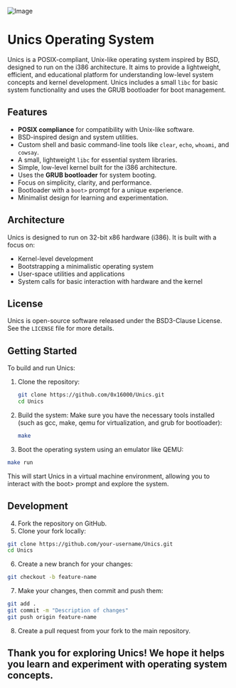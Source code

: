 ![Image](https://github.com/user-attachments/assets/4d1dd5c9-66a2-483b-a2b0-596d671c120d)

# Unics Operating System

Unics is a POSIX-compliant, Unix-like operating system inspired by BSD, designed to run on the i386 architecture. It aims to provide a lightweight, efficient, and educational platform for understanding low-level system concepts and kernel development. Unics includes a small `libc` for basic system functionality and uses the GRUB bootloader for boot management.

## Features

- **POSIX compliance** for compatibility with Unix-like software.
- BSD-inspired design and system utilities.
- Custom shell and basic command-line tools like `clear`, `echo`, `whoami`, and `cowsay`.
- A small, lightweight `libc` for essential system libraries.
- Simple, low-level kernel built for the i386 architecture.
- Uses the **GRUB bootloader** for system booting.
- Focus on simplicity, clarity, and performance.
- Bootloader with a `boot>` prompt for a unique experience.
- Minimalist design for learning and experimentation.

## Architecture

Unics is designed to run on 32-bit x86 hardware (i386). It is built with a focus on:
- Kernel-level development
- Bootstrapping a minimalistic operating system
- User-space utilities and applications
- System calls for basic interaction with hardware and the kernel

## License

Unics is open-source software released under the BSD3-Clause License. See the `LICENSE` file for more details.

## Getting Started

To build and run Unics:

1. Clone the repository:

   ```bash
   git clone https://github.com/0x16000/Unics.git
   cd Unics

2. Build the system:
   Make sure you have the necessary tools installed (such as gcc, make, qemu for virtualization, and grub for bootloader):
   ```bash
   make

3. Boot the operating system using an emulator like QEMU:
```bash
make run
```
This will start Unics in a virtual machine environment, allowing you to interact with the boot> prompt and explore the system.

## Development

4. Fork the repository on GitHub.
5. Clone your fork locally:
```bash
git clone https://github.com/your-username/Unics.git
cd Unics
```
6. Create a new branch for your changes:
```bash
git checkout -b feature-name
```
7. Make your changes, then commit and push them:
```bash
git add .
git commit -m "Description of changes"
git push origin feature-name
```
8. Create a pull request from your fork to the main repository.

## Thank you for exploring Unics! We hope it helps you learn and experiment with operating system concepts.
